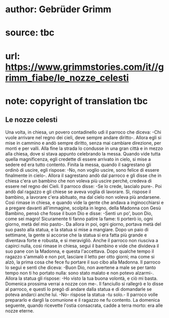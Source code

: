 # author: Gebrüder Grimm
# source: tbc
# url: https://www.grimmstories.com/it//grimm_fiabe/le_nozze_celesti
# note: copyright of translation tbc

## Le nozze celesti 

Una volta, in chiesa, un povero contadinello udì il parroco che diceva:
-Chi vuole arrivare nel regno dei cieli, deve sempre andare diritto-.
Allora egli si mise in cammino e andò sempre diritto, senza mai cambiare
direzione, per monti e per valli. Alla fine la strada lo condusse in una
gran città e in mezzo alla chiesa, dove si stava appunto celebrando la
messa. Quando vide tutta quella magnificenza, egli credette di essere
arrivato in cielo, si mise a sedere ed era tutto contento. Finita la
messa, quando il sagrestano gli ordinò di uscire, egli rispose: -No, non
voglio uscire, sono felice di essere finalmente in cielo-. Allora il
sagrestano andò dal parroco e gli disse che in chiesa c'era un bambino
che non voleva più uscire perché‚ credeva di essere nel regno dei Cieli.
Il parroco disse: -Se lo crede, lascialo pure-. Poi andò dal ragazzo e
gli chiese se aveva voglia di lavorare. Sì, rispose il bambino, a
lavorare c'era abituato, ma dal cielo non voleva più andarsene. Così
rimase in chiesa, e quando vide la gente che andava a inginocchiarsi e a
pregare davanti all'immagine, scolpita in legno, della Madonna con Gesù
Bambino, pensò che fosse il buon Dio e disse: -Senti un po', buon Dio,
come sei magro! Sicuramente ti fanno patire la fame: ti porterò io, ogni
giorno, metà del mio pasto-. Da allora in poi, ogni giorno, portava metà
del suo pasto alla statua, e la statua si mise a mangiare. Dopo un paio
di settimane, la gente si accorse che la statua si era fatta più grande
e diventava forte e robusta, e si meravigliò. Anche il parroco non
riusciva a capirci nulla, cosi rimase in chiesa, seguì il bambino e vide
che divideva il suo pane con la Madonna, e questa l'accettava. Dopo
qualche tempo il ragazzo s'ammalò e non pot‚ lasciare il letto per otto
giorni; ma come si alzò, la prima cosa che fece fu portare il suo cibo
alla Madonna. Il parroco lo seguì e sentì che diceva: -Buon Dio, non
avertene a male se per tanto tempo non ti ho portato nulla: sono stato
malato e non potevo alzarmi-. Allora la statua gli rispose: -Ho visto la
tua buona volontà, e ciò mi basta. Domenica prossima verrai a nozze con
me-. Il fanciullo si rallegrò e lo disse al parroco, e questi lo pregò
di andare dalla statua e di domandarle se poteva andarci anche lui. -No-
rispose la statua -tu solo.- Il parroco volle prepararlo e dargli la
comunione e il ragazzo ne fu contento. La domenica seguente, quando
ricevette l'ostia consacrata, cadde a terra morto: era alle nozze
eterne.
